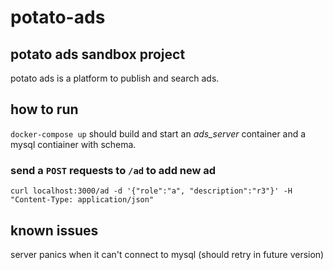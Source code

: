 # potato-ads
## potato ads sandbox project 

potato ads is a platform to publish and search ads.

## how to run
`docker-compose up` 
should build and start an _ads_server_ container and a mysql contiainer with schema.

### send a `POST` requests to `/ad` to add new ad
`curl localhost:3000/ad -d '{"role":"a", "description":"r3"}' -H "Content-Type: application/json"`

## known issues
server panics when it can't connect to mysql (should retry in future version)